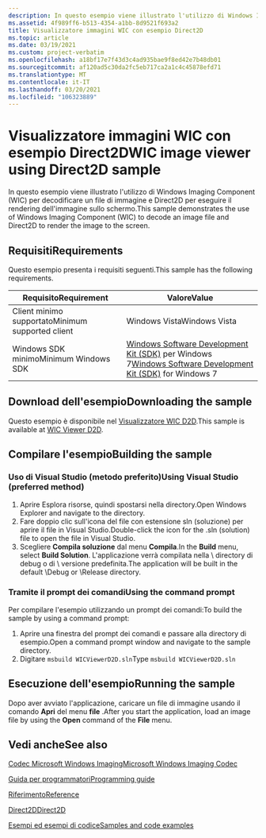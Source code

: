 ```yaml
---
description: In questo esempio viene illustrato l'utilizzo di Windows Imaging Component (WIC) per decodificare un file di immagine e Direct2D per eseguire il rendering dell'immagine sullo schermo.
ms.assetid: 4f989ff6-b513-4354-a1bb-8d9521f693a2
title: Visualizzatore immagini WIC con esempio Direct2D
ms.topic: article
ms.date: 03/19/2021
ms.custom: project-verbatim
ms.openlocfilehash: a18bf17e7f43d3c4ad935bae9f8ed42e7b48db01
ms.sourcegitcommit: af120ad5c30da2fc5eb717ca2a1c4c45878efd71
ms.translationtype: MT
ms.contentlocale: it-IT
ms.lasthandoff: 03/20/2021
ms.locfileid: "106323889"
---
```

# <a name="wic-image-viewer-using-direct2d-sample"></a><span data-ttu-id="c68a4-103">Visualizzatore immagini WIC con esempio Direct2D</span><span class="sxs-lookup"><span data-stu-id="c68a4-103">WIC image viewer using Direct2D sample</span></span>

<span data-ttu-id="c68a4-104">In questo esempio viene illustrato l'utilizzo di Windows Imaging Component (WIC) per decodificare un file di immagine e Direct2D per eseguire il rendering dell'immagine sullo schermo.</span><span class="sxs-lookup"><span data-stu-id="c68a4-104">This sample demonstrates the use of Windows Imaging Component (WIC) to decode an image file and Direct2D to render the image to the screen.</span></span>

## <a name="requirements"></a><span data-ttu-id="c68a4-105">Requisiti</span><span class="sxs-lookup"><span data-stu-id="c68a4-105">Requirements</span></span>

<span data-ttu-id="c68a4-106">Questo esempio presenta i requisiti seguenti.</span><span class="sxs-lookup"><span data-stu-id="c68a4-106">This sample has the following requirements.</span></span>

| <span data-ttu-id="c68a4-107">Requisito</span><span class="sxs-lookup"><span data-stu-id="c68a4-107">Requirement</span></span> | <span data-ttu-id="c68a4-108">Valore</span><span class="sxs-lookup"><span data-stu-id="c68a4-108">Value</span></span> |
|-|-|
| <span data-ttu-id="c68a4-109">Client minimo supportato</span><span class="sxs-lookup"><span data-stu-id="c68a4-109">Minimum supported client</span></span> | <span data-ttu-id="c68a4-110">Windows Vista</span><span class="sxs-lookup"><span data-stu-id="c68a4-110">Windows Vista</span></span> |
| <span data-ttu-id="c68a4-111">Windows SDK minimo</span><span class="sxs-lookup"><span data-stu-id="c68a4-111">Minimum Windows SDK</span></span> | <span data-ttu-id="c68a4-112">[Windows Software Development Kit (SDK)](https://msdn.microsoft.com/windowsvista/bb980924.aspx) per Windows 7</span><span class="sxs-lookup"><span data-stu-id="c68a4-112">[Windows Software Development Kit (SDK)](https://msdn.microsoft.com/windowsvista/bb980924.aspx) for Windows 7</span></span> |

## <a name="downloading-the-sample"></a><span data-ttu-id="c68a4-113">Download dell'esempio</span><span class="sxs-lookup"><span data-stu-id="c68a4-113">Downloading the sample</span></span>

<span data-ttu-id="c68a4-114">Questo esempio è disponibile nel [Visualizzatore WIC D2D](https://github.com/microsoft/Windows-classic-samples/tree/master/Samples/Win7Samples/multimedia/wic/wicviewerd2d).</span><span class="sxs-lookup"><span data-stu-id="c68a4-114">This sample is available at [WIC Viewer D2D](https://github.com/microsoft/Windows-classic-samples/tree/master/Samples/Win7Samples/multimedia/wic/wicviewerd2d).</span></span>

## <a name="building-the-sample"></a><span data-ttu-id="c68a4-115">Compilare l'esempio</span><span class="sxs-lookup"><span data-stu-id="c68a4-115">Building the sample</span></span>

### <a name="using-visual-studio-preferred-method"></a><span data-ttu-id="c68a4-116">Uso di Visual Studio (metodo preferito)</span><span class="sxs-lookup"><span data-stu-id="c68a4-116">Using Visual Studio (preferred method)</span></span>

1. <span data-ttu-id="c68a4-117">Aprire Esplora risorse, quindi spostarsi nella directory.</span><span class="sxs-lookup"><span data-stu-id="c68a4-117">Open Windows Explorer and navigate to the directory.</span></span>
2. <span data-ttu-id="c68a4-118">Fare doppio clic sull'icona del file con estensione sln (soluzione) per aprire il file in Visual Studio.</span><span class="sxs-lookup"><span data-stu-id="c68a4-118">Double-click the icon for the .sln (solution) file to open the file in Visual Studio.</span></span>
3. <span data-ttu-id="c68a4-119">Scegliere **Compila soluzione** dal menu **Compila**.</span><span class="sxs-lookup"><span data-stu-id="c68a4-119">In the **Build** menu, select **Build Solution**.</span></span> <span data-ttu-id="c68a4-120">L'applicazione verrà compilata nella \\ directory di debug o di \\ versione predefinita.</span><span class="sxs-lookup"><span data-stu-id="c68a4-120">The application will be built in the default \\Debug or \\Release directory.</span></span>

### <a name="using-the-command-prompt"></a><span data-ttu-id="c68a4-121">Tramite il prompt dei comandi</span><span class="sxs-lookup"><span data-stu-id="c68a4-121">Using the command prompt</span></span>

<span data-ttu-id="c68a4-122">Per compilare l'esempio utilizzando un prompt dei comandi:</span><span class="sxs-lookup"><span data-stu-id="c68a4-122">To build the sample by using a command prompt:</span></span>

1. <span data-ttu-id="c68a4-123">Aprire una finestra del prompt dei comandi e passare alla directory di esempio.</span><span class="sxs-lookup"><span data-stu-id="c68a4-123">Open a command prompt window and navigate to the sample directory.</span></span>
2. <span data-ttu-id="c68a4-124">Digitare `msbuild WICViewerD2D.sln`</span><span class="sxs-lookup"><span data-stu-id="c68a4-124">Type `msbuild WICViewerD2D.sln`</span></span>

## <a name="running-the-sample"></a><span data-ttu-id="c68a4-125">Esecuzione dell'esempio</span><span class="sxs-lookup"><span data-stu-id="c68a4-125">Running the sample</span></span>

<span data-ttu-id="c68a4-126">Dopo aver avviato l'applicazione, caricare un file di immagine usando il comando **Apri** del menu **file** .</span><span class="sxs-lookup"><span data-stu-id="c68a4-126">After you start the application, load an image file by using the **Open** command of the **File** menu.</span></span>

## <a name="see-also"></a><span data-ttu-id="c68a4-127">Vedi anche</span><span class="sxs-lookup"><span data-stu-id="c68a4-127">See also</span></span>

[<span data-ttu-id="c68a4-128">Codec Microsoft Windows Imaging</span><span class="sxs-lookup"><span data-stu-id="c68a4-128">Microsoft Windows Imaging Codec</span></span>](-wic-lh.md)

[<span data-ttu-id="c68a4-129">Guida per programmatori</span><span class="sxs-lookup"><span data-stu-id="c68a4-129">Programming guide</span></span>](-wic-programming-guide.md)

[<span data-ttu-id="c68a4-130">Riferimento</span><span class="sxs-lookup"><span data-stu-id="c68a4-130">Reference</span></span>](-wic-codec-reference.md)

[<span data-ttu-id="c68a4-131">Direct2D</span><span class="sxs-lookup"><span data-stu-id="c68a4-131">Direct2D</span></span>](../direct2d/direct2d-portal.md)

[<span data-ttu-id="c68a4-132">Esempi ed esempi di codice</span><span class="sxs-lookup"><span data-stu-id="c68a4-132">Samples and code examples</span></span>](-wic-samples.md)
